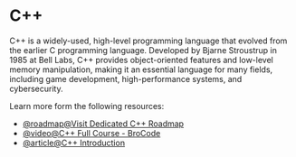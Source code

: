 # C++

C++ is a widely-used, high-level programming language that evolved from the earlier C programming language. Developed by Bjarne Stroustrup in 1985 at Bell Labs, C++ provides object-oriented features and low-level memory manipulation, making it an essential language for many fields, including game development, high-performance systems, and cybersecurity.

Learn more form the following resources:

- [@roadmap@Visit Dedicated C++ Roadmap](https://roadmap.sh/cpp)
- [@video@C++ Full Course - BroCode](https://www.youtube.com/watch?v=-TkoO8Z07hI)
- [@article@C++ Introduction](https://www.w3schools.com/cpp/cpp_intro.asp)